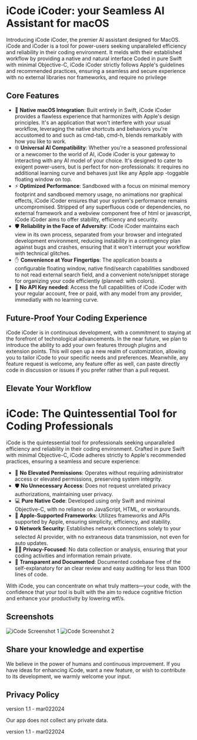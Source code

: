 # iCode iCoder: your Seamless AI Assistant for macOS

Introducing iCode iCoder, the premier AI assistant designed for MacOS. 
iCode and iCoder is a tool for power-users seeking unparalleled efficiency and reliability in their coding environment. It melds with their established workflow by providing a native and natural interface Coded in pure Swift with minimal Objective-C, iCode iCoder strictly follows Apple's guidelines and recommended practices, ensuring a seamless and secure experience with no external libraries nor frameworks, and require no privilege 

## Core Features

- 🍏 **Native macOS Integration**: Built entirely in Swift, iCode iCoder provides a flawless experience that harmonizes with Apple's design principles. It's an application that won't interfere with your usual workflow, leveraging the native shortcuts and behaviors you're accustomed to and such as cmd-tab, cmd-h, blends remarkably with how you like to work.
- 🌐 **Universal AI Compatibility**: Whether you're a seasoned professional or a newcomer to the world of AI, iCode iCoder is your gateway to interacting with any AI model of your choice. It's designed to cater to exigent power-users, but is perfect for non-professionals: it requires no additional learning curve and behaves just like any Apple app -toggable floating window on top.
- ⚡ **Optimized Performance**: Sandboxed with a focus on minimal memory footprint and sandboxed memory usage, no animations nor graphical effects, iCode iCoder ensures that your system's performance remains uncompromised. Stripped of any superfluous code or dependencies, no external framework and a webview component free of html or javascript, iCode iCoder aims to offer stability, efficiency and security.
- 🛡️ **Reliability in the Face of Adversity**: iCode iCoder maintains each view in its own process, separated from your browser and integrated development environment, reducing instability in a contingency plan against bugs and crashes, ensuring that it won't interrupt your workflow with technical glitches.
- ✋ **Convenience at Your Fingertips**: The application boasts a configurable floating window, native find/search capabilities sandboxed to not read external search field, and a convenient note/snippet storage for organizing your code efficiently (planned: with colors).
- 🔑 **No API Key needed**: Access the full capabilities of iCode iCoder with your regular account, free or paid, with any model from any provider, immediatly with no learning curve.

## Future-Proof Your Coding Experience

iCode iCoder is in continuous development, with a commitment to staying at the forefront of technological advancements. In the near future, we plan to introduce the ability to add your own features through plugins and extension points. This will open up a new realm of customization, allowing you to tailor iCode to your specific needs and preferences. Meanwhile, any feature request is welcome, any feature offer as well, can paste directly code in discussion or issues if you prefer rather than a pull request.

## Elevate Your Workflow
# iCode: The Quintessential Tool for Coding Professionals

iCode is the quintessential tool for professionals seeking unparalleled efficiency and reliability in their coding environment. Crafted in pure Swift with minimal Objective-C, iCode adheres strictly to Apple's recommended practices, ensuring a seamless and secure experience:

- 🚫 **No Elevated Permissions**: Operates without requiring administrator access or elevated permissions, preserving system integrity.
- 🛡️ **No Unnecessary Access**: Does not request unrelated privacy authorizations, maintaining user privacy.
- 💻 **Pure Native Code**: Developed using only Swift and minimal Objective-C, with no reliance on JavaScript, HTML, or workarounds.
- 🍏 **Apple-Supported Frameworks**: Utilizes frameworks and APIs supported by Apple, ensuring simplicity, efficiency, and stability.
- 🔒 **Network Security**: Establishes network connections solely to your selected AI provider, with no extraneous data transmission, not even for auto updates.
- 🕵️‍♂️ **Privacy-Focused**: No data collection or analysis, ensuring that your coding activities and information remain private.
- 📖 **Transparent and Documented**: Documented codebase free of the self-explanatory for an clear review and easy auditing for less than 1000 lines of code. 

With iCode, you can concentrate on what truly matters—your code, with the confidence that your tool is built with the aim to reduce cognitive friction and enhance your productivity by lowering wtf/s.

## Screenshots

![iCode Screenshot 1](path/to/screenshot1.png)
![iCode Screenshot 2](path/to/screenshot2.png)

## Share your knowledge and expertise

We believe in the power of humans and continuous improvement.  If you have ideas for enhancing iCode, want a new feature, or wish to contribute to its development, we warmly welcome your input. 

## Privacy Policy

version 1.1 - mar022024

Our app does not collect any private data.

version 1.1 - mar022024  

